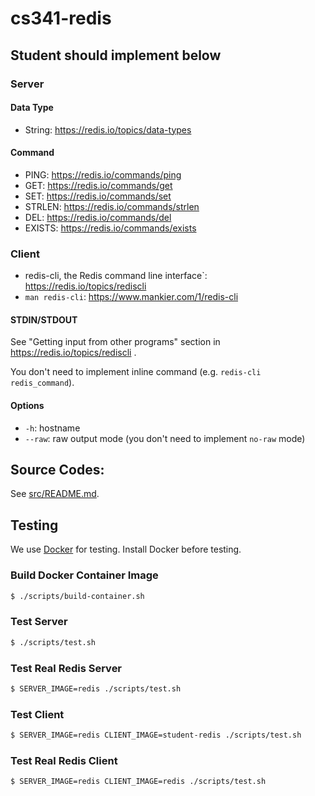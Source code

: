 # cs341-redis

## Student should implement below

### Server
#### Data Type

- String: https://redis.io/topics/data-types

#### Command

- PING: https://redis.io/commands/ping
- GET: https://redis.io/commands/get
- SET: https://redis.io/commands/set
- STRLEN: https://redis.io/commands/strlen
- DEL: https://redis.io/commands/del
- EXISTS: https://redis.io/commands/exists


### Client

- redis-cli, the Redis command line interface`: https://redis.io/topics/rediscli
- `man redis-cli`: https://www.mankier.com/1/redis-cli

#### STDIN/STDOUT

See "Getting input from other programs" section in https://redis.io/topics/rediscli .

You don't need to implement inline command (e.g. `redis-cli redis_command`).

#### Options

- `-h`: hostname
- `--raw`: raw output mode (you don't need to implement `no-raw` mode)


## Source Codes:

See [src/README.md](src/README.md).


## Testing

We use [Docker](https://www.docker.com) for testing. Install Docker before testing.


### Build Docker Container Image

```bash
$ ./scripts/build-container.sh
```

### Test Server

```bash
$ ./scripts/test.sh
```

### Test Real Redis Server

```bash
$ SERVER_IMAGE=redis ./scripts/test.sh
```

### Test Client

```bash
$ SERVER_IMAGE=redis CLIENT_IMAGE=student-redis ./scripts/test.sh
```

### Test Real Redis Client

```bash
$ SERVER_IMAGE=redis CLIENT_IMAGE=redis ./scripts/test.sh
```
